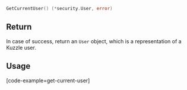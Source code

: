 ```go
GetCurrentUser() (*security.User, error)
```

## Return

In case of success, return an `User` object, which is a representation of a Kuzzle user.


## Usage

[code-example=get-current-user]
